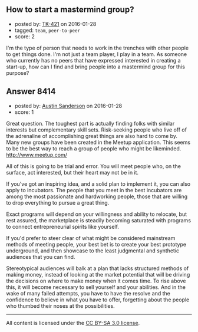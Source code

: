 ## How to start a mastermind group?

- posted by: [TK-421](https://stackexchange.com/users/4125630/tk-421) on 2016-01-28
- tagged: `team`, `peer-to-peer`
- score: 2

I'm the type of person that needs to work in the trenches with other people to get things done. I'm not just a team player, I play in a team. As someone who currently has no peers that have expressed interested in creating a start-up, how can I find and bring people into a mastermind group for this purpose?


## Answer 8414

- posted by: [Austin Sanderson](https://stackexchange.com/users/6109645/austin-sanderson) on 2016-01-28
- score: 1

Great question. The toughest part is actually finding folks with similar interests but complementary skill sets. Risk-seeking people who live off of the adrenaline of accomplishing great things are also hard to come by. Many new groups have been created in the Meetup application. This seems to be the best way to reach a group of people who might be likeminded. http://www.meetup.com/

All of this is going to be trial and error. You will meet people who, on the surface, act interested, but their heart may not be in it. 

If you've got an inspiring idea, and a solid plan to implement it, you can also apply to incubators. The people that you meet in the best incubators are among the most passionate and hardworking people, those that are willing to drop everything to pursue a great thing. 

Exact programs will depend on your willingness and ability to relocate, but rest assured, the marketplace is steadily becoming saturated with programs to connect entrepreneurial spirits like yourself. 

If you'd prefer to steer clear of what might be considered mainstream methods of meeting people, your best bet is to create your best prototype underground, and then showcase to the least judgmental and synthetic audiences that you can find. 

Stereotypical audiences will balk at a plan that lacks structured methods of making money, instead of looking at the market potential that will be driving the decisions on where to make money when it comes time. To rise above this, it will become necessary to sell yourself and your abilities. And in the wake of many failed attempts, you have to have the resolve and the confidence to believe in what you have to offer, forgetting about the people who thumbed their noses at the possibilities. 



---

All content is licensed under the [CC BY-SA 3.0 license](https://creativecommons.org/licenses/by-sa/3.0/).
